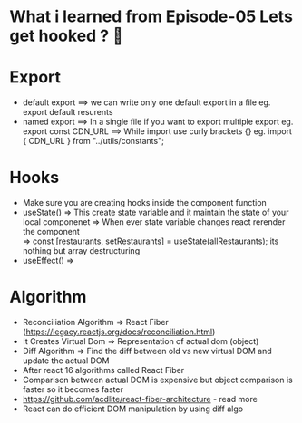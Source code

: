 # What i learned from Episode-05 Lets get hooked ? 🚀

# Export

- default export  ==> we can write only one default export in a file eg. export default resurents
- named export ==> In a single file if you want to export multiple export eg. export const CDN_URL
               ==> While import use curly brackets {}  eg. import { CDN_URL } from "../utils/constants";

# Hooks 

- Make sure you are creating hooks inside the component function 
- useState()  => This create state variable and it maintain the state of your local componenet 
              => When ever state variable changes react rerender the component  
              => const [restaurants, setRestaurants] = useState(allRestaurants); its nothing but array destructuring 
- useEffect() =>

# Algorithm 

- Reconciliation Algorithm => React Fiber (https://legacy.reactjs.org/docs/reconciliation.html)
- It Creates Virtual Dom => Representation of actual dom (object)
- Diff Algorithm  => Find the diff between old vs new virtual DOM and update the actual DOM
- After react 16 algorithms called React Fiber
- Comparison between actual DOM is expensive but object comparison is faster so it becomes faster 
- https://github.com/acdlite/react-fiber-architecture - read more 
- React can do efficient DOM manipulation by using diff algo

